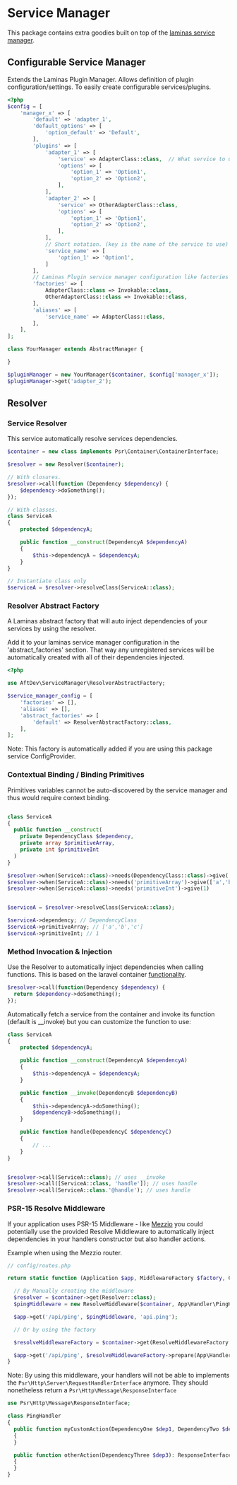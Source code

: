# Service Manager

This package contains extra goodies built on top of the
[laminas service manager](https://docs.laminas.dev/laminas-servicemanager/).

## Configurable Service Manager

Extends the Laminas Plugin Manager. Allows definition of plugin
configuration/settings. To easily create configurable services/plugins.

```php
<?php
$config = [
    'manager_x' => [
        'default' => 'adapter_1',
        'default_options' => [
            'option_default' => 'Default',
        ],
        'plugins' => [
            'adapter_1' => [
                'service' => AdapterClass::class,  // What service to use,
                'options' => [
                    'option_1' => 'Option1',
                    'option_2' => 'Option2',
                ],
            ],
            'adapter_2' => [
                'service' => OtherAdapterClass::class,
                'options' => [
                    'option_1' => 'Option1',
                    'option_2' => 'Option2',
                ],
            ],
            // Short notation. (key is the name of the service to use)
            'service_name' => [
                'option_1' => 'Option1',
            ]
        ],
        // Laminas Plugin service manager configuration like factories or aliases.
        'factories' => [
            AdapterClass::class => Invokable::class,
            OtherAdapterClass::class => Invokable::class,
        ],
        'aliases' => [
            'service_name' => AdapterClass::class,
        ],
    ],
];
```

```php
class YourManager extends AbstractManager {

}

$pluginManager = new YourManager($container, $config['manager_x']);
$pluginManager->get('adapter_2');
```

## Resolver

### Service Resolver

This service automatically resolve services dependencies.

```php
$container = new class implements Psr\Container\ContainerInterface;

$resolver = new Resolver($container);

// With closures.
$resolver->call(function (Dependency $dependency) {
    $dependency->doSomething();
});

// With classes.
class ServiceA
{
    protected $dependencyA;

    public function __construct(DependencyA $dependencyA)
    {
        $this->dependencyA = $dependencyA;
    }
}

// Instantiate class only
$serviceA = $resolver->resolveClass(ServiceA::class);
```

### Resolver Abstract Factory

A Laminas abstract factory that will auto inject dependencies of your services
by using the resolver.

Add it to your laminas service manager configuration in the 'abstract_factories'
section. That way any unregistered services will be automatically created with
all of their dependencies injected.

```php
<?php

use AftDev\ServiceManager\ResolverAbstractFactory;

$service_manager_config = [
    'factories' => [],
    'aliases' => [],
    'abstract_factories' => [
        'default' => ResolverAbstractFactory::class,
    ],
];
```

Note: This factory is automatically added if you are using this package service
ConfigProvider.

### Contextual Binding / Binding Primitives

Primitives variables cannot be auto-discovered by the service manager and thus
would require context binding.

```php

class ServiceA
{
  public function __construct(
    private DependencyClass $dependency,
    private array $primitiveArray,
    private int $primitiveInt
  )
}

$resolver->when(ServiceA::class)->needs(DependencyClass::class)->give( new DependencyClass())
$resolver->when(ServiceA::class)->needs('primitiveArray')->give(['a','b','c'])
$resolver->when(ServiceA::class)->needs('primitiveInt')->give(1)


$serviceA = $resolver->resolveClass(ServiceA::class);

$serviceA->dependency; // DependencyClass
$serviceA->primitiveArray; // ['a','b','c']
$serviceA->primitiveInt; // 1
```

### Method Invocation & Injection

Use the Resolver to automatically inject dependencies when calling functions.
This is based on the laravel container
[functionality](https://laravel.com/docs/9.x/container#method-invocation-and-injection).

```php
$resolver->call(function(Dependency $dependency) {
  return $dependency->doSomething();
});
```

Automatically fetch a service from the container and invoke its function
(default is \_\_invoke) but you can customize the function to use:

```php
class ServiceA
{
    protected $dependencyA;

    public function __construct(DependencyA $dependencyA)
    {
        $this->dependencyA = $dependencyA;
    }

    public function __invoke(DependencyB $dependencyB)
    {
        $this->dependencyA->doSomething();
        $dependencyB->doSomething();
    }

    public function handle(DependencyC $dependencyC)
    {
        // ...
    }
}


$resolver->call(ServiceA::class); // uses __invoke
$resolver->call([ServiceA::class, 'handle']); // uses handle
$resolver->call(ServiceA::class.'@handle'); // uses handle
```

### PSR-15 Resolve Middleware

If your application uses PSR-15 Middleware - like
[Mezzio](https://docs.mezzio.dev/mezzio/) you could potentially use the provided
Resolve Middleware to automatically inject dependencies in your handlers
constructor but also handler actions.

Example when using the Mezzio router.

```php
// config/routes.php

return static function (Application $app, MiddlewareFactory $factory, ContainerInterface $container): void {

  // By Manually creating the middleware
  $resolver = $container->get(Resolver::class);
  $pingMiddleware = new ResolveMiddleware($container, App\Handler\PingHandler::class.'@myCustomAction');

  $app->get('/api/ping', $pingMiddleware, 'api.ping');

  // Or by using the factory

  $resolveMiddlewareFactory = $container->get(ResolveMiddlewareFactory::class);

  $app->get('/api/ping', $resolveMiddlewareFactory->prepare(App\Handler\PingHandler::class.'@otherAction'));
}
```

Note: By using this middleware, your handlers will not be able to implements the
`Psr\Http\Server\RequestHandlerInterface` anymore. They should nonetheless
return a `Psr\Http\Message\ResponseInterface`

```php
use Psr\Http\Message\ResponseInterface;

class PingHandler
{
  public function myCustomAction(DependencyOne $dep1, DependencyTwo $dep2): ResponseInterface
  {
  }

  public function otherAction(DependencyThree $dep3): ResponseInterface
  {
  }
}
```
